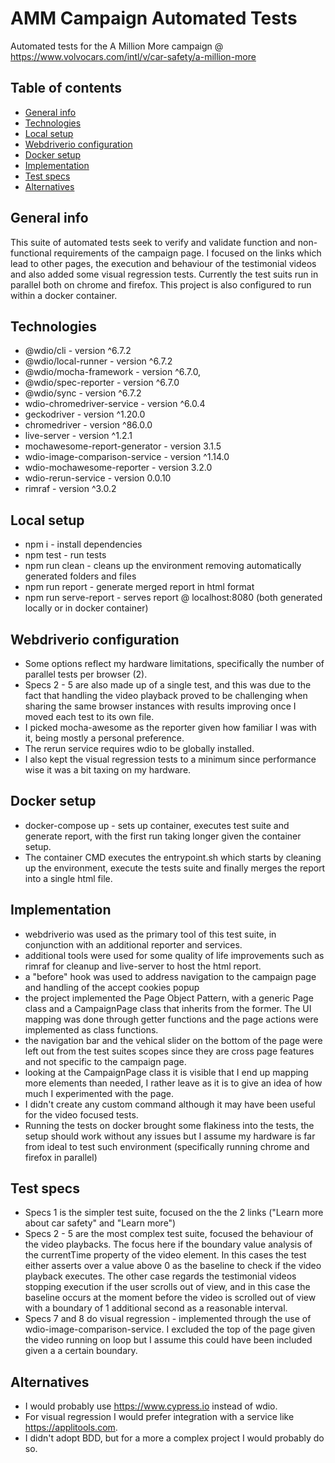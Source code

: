 # AMM Campaign Automated Tests

Automated tests for the A Million More campaign @ https://www.volvocars.com/intl/v/car-safety/a-million-more

## Table of contents

- [General info](#general-info)
- [Technologies](#technologies)
- [Local setup](#local-setup)
- [Webdriverio configuration](#webdriverio-configuration)
- [Docker setup](#docker-setup)
- [Implementation](#implementation)
- [Test specs](#test-specs)
- [Alternatives](#alternatives)

## General info

This suite of automated tests seek to verify and validate function and non-functional requirements of the campaign page. I focused on the links which lead to other pages, the execution and behaviour of the testimonial videos and also added some visual regression tests. Currently the test suits run in parallel both on chrome and firefox. This project is also configured to run within a docker container.

## Technologies

- @wdio/cli - version ^6.7.2
- @wdio/local-runner - version ^6.7.2
- @wdio/mocha-framework - version ^6.7.0,
- @wdio/spec-reporter - version ^6.7.0
- @wdio/sync - version ^6.7.2
- wdio-chromedriver-service - version ^6.0.4
- geckodriver - version ^1.20.0
- chromedriver - version ^86.0.0
- live-server - version ^1.2.1
- mochawesome-report-generator - version 3.1.5
- wdio-image-comparison-service - version ^1.14.0
- wdio-mochawesome-reporter - version 3.2.0
- wdio-rerun-service - version 0.0.10
- rimraf - version ^3.0.2

## Local setup

- npm i - install dependencies
- npm test - run tests
- npm run clean - cleans up the environment removing automatically generated folders and files
- npm run report - generate merged report in html format
- npm run serve-report - serves report @ localhost:8080 (both generated locally or in docker container)

## Webdriverio configuration

- Some options reflect my hardware limitations, specifically the number of parallel tests per browser (2).
- Specs 2 - 5 are also made up of a single test, and this was due to the fact that handling the video playback proved to be challenging when sharing the same browser instances with results improving once I moved each test to its own file.
- I picked mocha-awesome as the reporter given how familiar I was with it, being mostly a personal preference.
- The rerun service requires wdio to be globally installed.
- I also kept the visual regression tests to a minimum since performance wise it was a bit taxing on my hardware.

## Docker setup

- docker-compose up - sets up container, executes test suite and generate report, with the first run taking longer given the container setup.
- The container CMD executes the entrypoint.sh which starts by cleaning up the environment, execute the tests suite and finally merges the report into a single html file.

## Implementation

- webdriverio was used as the primary tool of this test suite, in conjunction with an additional reporter and services.
- additional tools were used for some quality of life improvements such as rimraf for cleanup and live-server to host the html report.
- a "before" hook was used to address navigation to the campaign page and handling of the accept cookies popup
- the project implemented the Page Object Pattern, with a generic Page class and a CampaignPage class that inherits from the former. The UI mapping was done through getter functions and the page actions were implemented as class functions.
- the navigation bar and the vehical slider on the bottom of the page were left out from the test suites scopes since they are cross page features and not specific to the campaign page.
- looking at the CampaignPage class it is visible that I end up mapping more elements than needed, I rather leave as it is to give an idea of how much I experimented with the page.
- I didn't create any custom command although it may have been useful for the video focused tests.
- Running the tests on docker brought some flakiness into the tests, the setup should work without any issues but I assume my hardware is far from ideal to test such environment (specifically running chrome and firefox in parallel)

## Test specs

- Specs 1 is the simpler test suite, focused on the the 2 links ("Learn more about car safety" and "Learn more")
- Specs 2 - 5 are the most complex test suite, focused the behaviour of the video playbacks. The focus here if the boundary value analysis of the currentTime property of the video element. In this cases the test either asserts over a value above 0 as the baseline to check if the video playback executes. The other case regards the testimonial videos stopping execution if the user scrolls out of view, and in this case the baseline occurs at the moment before the video is scrolled out of view with a boundary of 1 additional second as a reasonable interval.
- Specs 7 and 8 do visual regression - implemented through the use of wdio-image-comparison-service. I excluded the top of the page given the video running on loop but I assume this could have been included given a a certain boundary.

## Alternatives

- I would probably use https://www.cypress.io instead of wdio.
- For visual regression I would prefer integration with a service like https://applitools.com.
- I didn't adopt BDD, but for a more a complex project I would probably do so.
